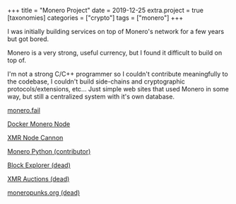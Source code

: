 +++
title = "Monero Project"
date = 2019-12-25
extra.project = true
[taxonomies]
categories = ["crypto"]
tags = ["monero"]
+++

I was initially building services on top of Monero's network for a few years but got bored.

Monero is a very strong, useful currency, but I found it difficult to build on top of.

I'm not a strong C/C++ programmer so I couldn't contribute meaningfully to the codebase, I couldn't build side-chains and cryptographic protocols/extensions, etc...
Just simple web sites that used Monero in some way, but still a centralized system with it's own database.

<a href="https://monero.fail" target="_blank" class="button">monero.fail</a>

<a href="https://github.com/lalanza808/docker-monero-node" target="_blank" class="button">Docker Monero Node</a>

<a href="https://github.com/lalanza808/xmr-node-cannon-do" target="_blank" class="button">XMR Node Cannon</a>

<a href="https://github.com/monero-ecosystem/monero-python" target="_blank" class="button">Monero Python (contributor)</a>

<a href="https://github.com/lalanza808/monero-block-explorer" target="_blank" class="button">Block Explorer (dead)</a>

<a href="https://github.com/lalanza808/xmrauctions" target="_blank" class="button">XMR Auctions (dead)</a>

<a href="https://github.com/lalanza808/moneropunks.org" target="_blank" class="button">moneropunks.org (dead)</a>